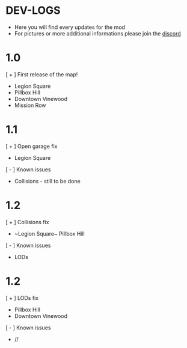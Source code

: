 # DEV-LOGS 
* Here you will find every updates for the mod
* For pictures or more additional informations please join the [discord](https://discord.gg/CpdjNsCHF6)


# 1.0
[ + ] First release of the map!

- Legion Square
- Pillbox Hill
- Downtown Vinewood
- Mission Row

# 1.1 
[ + ] Open garage fix

- Legion Square

 [ - ] Known issues

 - Collisions - still to be done

# 1.2 
[ + ] Collisions fix

- ~Legion Square~ Pillbox Hill

 [ - ] Known issues

- LODs

# 1.2 
[ + ] LODs fix

- Pillbox Hill
- Downtown Vinewood

 [ - ] Known issues

- //

